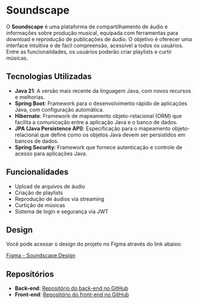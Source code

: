 # Soundscape

O **Soundscape** é uma plataforma de compartilhamento de áudio e informações sobre produção musical, equipada com ferramentas para download e reprodução de publicações de áudio. O objetivo é oferecer uma interface intuitiva e de fácil compreensão, acessível a todos os usuários. Entre as funcionalidades, os usuários poderão criar playlists e curtir músicas.

## Tecnologias Utilizadas

- **Java 21**: A versão mais recente da linguagem Java, com novos recursos e melhorias.
- **Spring Boot**: Framework para o desenvolvimento rápido de aplicações Java, com configuração automática.
- **Hibernate**: Framework de mapeamento objeto-relacional (ORM) que facilita a comunicação entre a aplicação Java e o banco de dados.
- **JPA (Java Persistence API)**: Especificação para o mapeamento objeto-relacional que define como os objetos Java devem ser persistidos em bancos de dados.
- **Spring Security**: Framework que fornece autenticação e controle de acesso para aplicações Java.

## Funcionalidades

- Upload de arquivos de áudio
- Criação de playlists
- Reprodução de áudios via streaming
- Curtição de músicas
- Sistema de login e segurança via JWT

## Design

Você pode acessar o design do projeto no Figma através do link abaixo:

[Figma - Soundscape Design](https://www.figma.com/design/ecYGRVUcnXh2Zn6PqvzSnL/SoundScape?node-id=3-11&node-type=CANVAS&t=nqD1d4L04pCiMFq3-0)

## Repositórios

- **Back-end**: [Repositório do back-end no GitHub](https://github.com/J-Lembeck/soundscape-back)
- **Front-end**: [Repositório do front-end no GitHub](https://github.com/J-Lembeck/soundscape-front)
